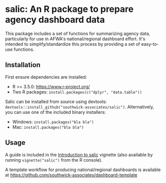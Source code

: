 # salic: An R package to prepare agency dashboard data

This package includes a set of functions for summarizing agency data, particularly for use in AFWA's national/regional dashboard effort. It's intended to simplify/standardize this process by providing a set of easy-to-use functions.

## Installation

First ensure dependencies are installed: 

- R >= 3.5.0: https://www.r-project.org/
- Two R packages: `install.packages(c("dplyr", "data.table"))`

Salic can be installed from source using devtools: `devtools::install_github("southwick-associates/salic")`. Alternatively, you can use one of the included binary installers:

- Windows: `install.packages("bla bla")`
- Mac: `install.packages("bla bla")`

## Usage

A guide is included in the [Introduction to salic](https://southwick-associates.github.io/salic/articles/salic.html) vignette (also available by running `vignette("salic")` from the R console).

A template workflow for producing national/regional dashboards is available at https://github.com/southwick-associates/dashboard-template
